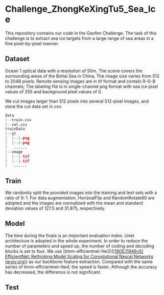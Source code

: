 # Challenge_ZhongKeXingTu5_Sea_Ice

This repository contains our code in the  Gaofen Challenge. The task of this challenge is to extract sea ice targets from a large range of sea areas in a fine pixel-by-pixel manner.

## Dataset

Ocean 1 optical data with a resolution of 50m. The scene covers the surrounding areas of the Bohai Sea in China. The image size varies from 512 to 2048 pixels. Remote sensing images are in tif format and contain R-G-B channels; The labeling file is in single-channel png format with sea ice pixel values of 255 and background pixel values of 0.

We cut images larger than 512 pixels into several 512-pixel images, and store the cut data set in csv.

```python
data
|--train.csv
|--val.csv
trainData
|--gt
|  |--1.png
|  |--2.png
|   ......
|--image
|  |--1.tif
|  |--2.tif
|   ......
```



## Train

We randomly split the provided images into the training and test sets with a ratio of 9: 1. For data augmentation, HorizoalFlip and RandomRotate90 are adopted and the images are normalized with the mean and standard deviation values of 127.5 and 31.875, respectively.

## Model

The time during the finals is an important evaluation index. Unet architecture is adopted in the whole experiment. In order to reduce the number of parameters and speed up, the number of coding and decoding blocks is set to four. We use [timm-efficientnet-lite3]([[1905.11946v5\] EfficientNet: Rethinking Model Scaling for Convolutional Neural Networks (arxiv.org)](https://arxiv.org/abs/1905.11946v5)) as our backbone feature extraction. Compared with the same series of timm-efficientnet-lite4, the speed is faster. Although the accuracy has decreased, the difference is not significant.

## Test